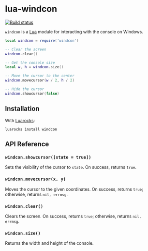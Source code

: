 # lua-windcon

[![Build status](https://ci.appveyor.com/api/projects/status/7ppcr73lx2hboy0a?svg=true)](https://ci.appveyor.com/project/squeek502/lua-windcon)

`windcon` is a [Lua](https://www.lua.org/) module for interacting with the console on Windows.

```lua
local windcon = require('windcon')

-- Clear the screen
windcon.clear()

-- Get the console size
local w, h = windcon.size()

-- Move the cursor to the center
windcon.movecursor(w / 2, h / 2)

-- Hide the cursor
windcon.showcursor(false)
```

## Installation
With [Luarocks](https://luarocks.org/modules/squeek502/windcon):

```
luarocks install windcon
```

## API Reference

### `windcon.showcursor([state = true])`
Sets the visibility of the cursor to `state`. On success, returns `true`.

### `windcon.movecursor(x, y)`
Moves the cursor to the given coordinates. On success, returns `true`; otherwise, returns `nil, errmsg`.

### `windcon.clear()`
Clears the screen. On success, returns `true`; otherwise, returns `nil, errmsg`.

### `windcon.size()`
Returns the width and height of the console.
